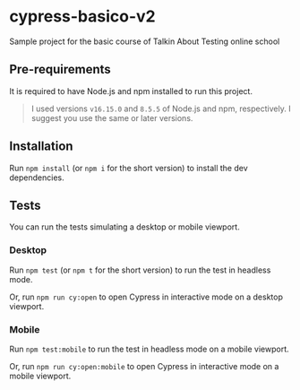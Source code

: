 # cypress-basico-v2

Sample project for the basic course of Talkin About Testing online school

## Pre-requirements

It is required to have Node.js and npm installed to run this project.

> I used versions `v16.15.0` and `8.5.5` of Node.js and npm, respectively. I suggest you use the same or later versions.

## Installation

Run `npm install` (or `npm i` for the short version) to install the dev dependencies.

## Tests

You can run the tests simulating a desktop or mobile viewport.

### Desktop

Run `npm test` (or `npm t` for the short version) to run the test in headless mode.


Or, run `npm run cy:open` to open Cypress in interactive mode on a desktop viewport.

### Mobile

Run `npm test:mobile` to run the test in headless mode on a mobile viewport.


Or, run `npm run cy:open:mobile` to open Cypress in interactive mode on a mobile viewport.
